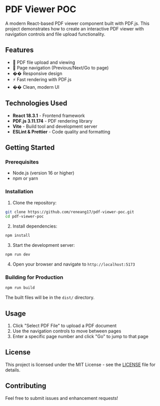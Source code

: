 # PDF Viewer POC

A modern React-based PDF viewer component built with PDF.js. This project demonstrates how to create an interactive PDF viewer with navigation controls and file upload functionality.

## Features

- 📄 PDF file upload and viewing
- 🧭 Page navigation (Previous/Next/Go to page)
- �� Responsive design
- ⚡ Fast rendering with PDF.js
- �� Clean, modern UI

## Technologies Used

- **React 18.3.1** - Frontend framework
- **PDF.js 3.11.174** - PDF rendering library
- **Vite** - Build tool and development server
- **ESLint & Prettier** - Code quality and formatting

## Getting Started

### Prerequisites

- Node.js (version 16 or higher)
- npm or yarn

### Installation

1. Clone the repository:

```bash
git clone https://github.com/reneang17/pdf-viewer-poc.git
cd pdf-viewer-poc
```

2. Install dependencies:

```bash
npm install
```

3. Start the development server:

```bash
npm run dev
```

4. Open your browser and navigate to `http://localhost:5173`

### Building for Production

```bash
npm run build
```

The built files will be in the `dist/` directory.

## Usage

1. Click "Select PDF File" to upload a PDF document
2. Use the navigation controls to move between pages
3. Enter a specific page number and click "Go" to jump to that page

## License

This project is licensed under the MIT License - see the [LICENSE](LICENSE) file for details.

## Contributing

Feel free to submit issues and enhancement requests!

